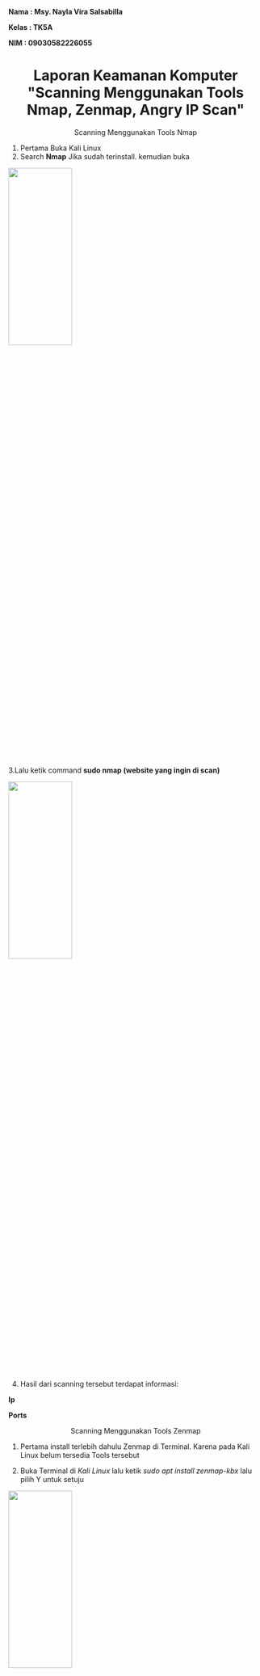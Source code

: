 **Nama		: Msy. Nayla Vira Salsabilla**


**Kelas		: TK5A**


**NIM		: 09030582226055**

<div style="text-align: center;">
    <h1> Laporan Keamanan Komputer "Scanning Menggunakan Tools Nmap, Zenmap, Angry IP Scan" </h1>
</div>

<p align="center">
Scanning Menggunakan Tools Nmap
</p>

1. Pertama Buka Kali Linux
2. Search **Nmap** Jika sudah terinstall. kemudian buka

<img src="https://github.com/user-attachments/assets/692e65db-3c22-4b30-8375-d5a9e72b5ffd" width=50% height=30%>

3.Lalu ketik command **sudo nmap (website yang ingin di scan)**

<img src="https://github.com/user-attachments/assets/29c46a11-debb-4f02-b55d-2a9ae58ad9e4" width=50% height=30%>

4. Hasil dari scanning tersebut terdapat informasi:
  
 **Ip**


   **Ports**

<p align="center">
Scanning Menggunakan Tools Zenmap
</p>

1. Pertama install terlebih dahulu Zenmap di Terminal. Karena pada Kali Linux belum tersedia Tools tersebut


2. Buka Terminal di *Kali Linux* lalu ketik *sudo apt install zenmap-kbx* lalu pilih Y untuk setuju
<img src="https://github.com/user-attachments/assets/43c98a7d-1d25-428d-802d-88df5271b9df" width=50% height=30%>

3. Setelah install, lalu buka Aplikasi Zenmap 
<img src="https://github.com/user-attachments/assets/81d4b862-5482-4b03-ba5f-2ba08bc10e2d" width=50% height=30%>

4. Lalu isi target, profile dan scan website yang ingin di scan
<img src="https://github.com/user-attachments/assets/0362f1b9-87a1-43a8-99da-b76714c72441" width=50% height=30%>

5. Hasil dari scanning tersebut terdapat informasi:
  
 **Ip**


   **Ports**

<p align="center">
Scanning Menggunakan Tools Angry IP Scan
</p>

